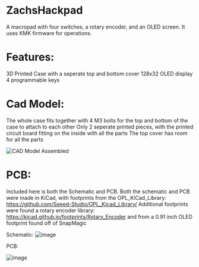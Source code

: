 # ZachsHackpad
A macropad with four switches, a rotary encoder, and an OLED screen. It uses KMK firmware for operations.

# Features:
3D Printed Case with a seperate top and bottom cover
128x32 OLED display
4 programmable keys

# Cad Model:
The whole case fits together with 4 M3 bolts for the top and bottom of the case to attach to each other
Only 2 seperate printed pieces, with the printed circuit board fitting on the inside with all the parts
The top cover has room for all the parts

![CAD Model Assembled](https://github.com/user-attachments/assets/e31a8d1e-c24f-4dbd-9644-d731c5f63887)

# PCB:

Included here is both the Schematic and PCB. Both the schematic and PCB were made in KiCad, with footprints from the OPL_KiCad_Library: https://github.com/Seeed-Studio/OPL_Kicad_Library/
Additional footprints were found a rotary encoder library: https://kicad.github.io/footprints/Rotary_Encoder and from a 0.91 inch OLED footprint found off of SnapMagic

Schematic: ![image](https://github.com/user-attachments/assets/a33b6a65-bc25-4e59-98e3-6e3a21ea9744)


PCB:


![image](https://github.com/user-attachments/assets/e162c9bf-95e0-4aa5-b03b-180b625809d4)



